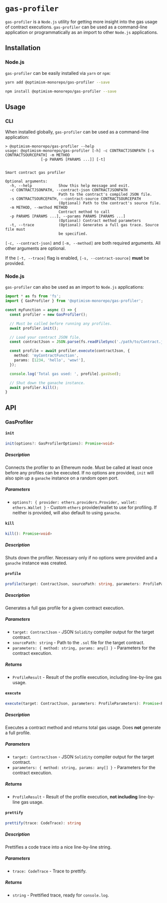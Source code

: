 # `gas-profiler`

`gas-profiler` is a `Node.js` utility for getting more insight into the gas usage of contract executions.
`gas-profiler` can be used as a command-line application or programmatically as an import to other `Node.js` applications.

## Installation

### Node.js

`gas-profiler` can be easily installed via `yarn` or `npm`:

```sh
yarn add @optimism-monorepo/gas-profiler --save
```

```sh
npm install @optimism-monorepo/gas-profiler --save
```

## Usage

### CLI

When installed globally, `gas-profiler` can be used as a command-line application:

```
> @optimism-monorepo/gas-profiler --help
usage: @optimism-monorepo/gas-profiler [-h] -c CONTRACTJSONPATH [-s CONTRACTSOURCEPATH] -m METHOD
                [-p PARAMS [PARAMS ...]] [-t]


Smart contract gas profiler

Optional arguments:
  -h, --help            Show this help message and exit.
  -c CONTRACTJSONPATH, --contract-json CONTRACTJSONPATH
                        Path to the contract's compiled JSON file.        
  -s CONTRACTSOURCEPATH, --contract-source CONTRACTSOURCEPATH
                        (Optional) Path to the contract's source file.    
  -m METHOD, --method METHOD
                        Contract method to call
  -p PARAMS [PARAMS ...], --params PARAMS [PARAMS ...]
                        (Optional) Contract method parameters
  -t, --trace           (Optional) Generates a full gas trace. Source file must
                        be specified.
```

`[-c, --contract-json]` and `[-m, --method]` are both required arguments. All other arguments are optional.

If the `[-t, --trace]` flag is enabled, `[-s, --contract-source]` **must** be provided.

### Node.js

`gas-profiler` can also be used as an import to `Node.js` applications:

```ts
import * as fs from 'fs';
import { GasProfiler } from '@optimism-monorepo/gas-profiler';

const myFunction = async () => {
  const profiler = new GasProfiler();

  // Must be called before running any profiles.
  await profiler.init();

  // Load your contract JSON file.
  const contractJson = JSON.parse(fs.readFileSync('./path/to/Contract.json', 'utf8'));

  const profile = await profiler.execute(contractJson, {
    method: 'myContractFunction',
    params: [1234, 'hello', 'wow!'],
  });

  console.log('Total gas used: ', profile].gasUsed);

  // Shut down the ganache instance.
  await profiler.kill();
}
```

## API

### GasProfiler

#### `init`
```ts
init(options?: GasProfilerOptions): Promise<void>
```

##### Description
Connects the profiler to an Ethereum node. Must be called at least once before any profiles can be executed. If no options are provided, `init` will also spin up a `ganache` instance on a random open port.

##### Parameters
* `options?: { provider: ethers.providers.Provider, wallet: ethers.Wallet }` - Custom `ethers` provider/wallet to use for profiling. If neither is provided, will also default to using `ganache`.

#### `kill`
```ts
kill(): Promise<void>
```

##### Description
Shuts down the profiler. Necessary only if no options were provided and a `ganache` instance was created.

#### `profile`
```ts
profile(target: ContractJson, sourcePath: string, parameters: ProfileParameters): Promise<ProfileResult>
```

##### Description
Generates a full gas profile for a given contract execution.

##### Parameters
* `target: ContractJson` - JSON `Solidity` compiler output for the target contract.
* `sourcePath: string` - Path to the `.sol` file for the target contract.
* `parameters: { method: string, params: any[] }` - Parameters for the contract execution.

##### Returns
* `ProfileResult` - Result of the profile execution, including line-by-line gas usage.

#### `execute`
```ts
execute(target: ContractJson, parameters: ProfileParameters): Promise<ProfileResult>
```

##### Description
Executes a contract method and returns total gas usage. Does **not** generate a full profile.

##### Parameters
* `target: ContractJson` - JSON `Solidity` compiler output for the target contract.
* `parameters: { method: string, params: any[] }` - Parameters for the contract execution.

##### Returns
* `ProfileResult` - Result of the profile execution, **not including** line-by-line gas usage.

#### `prettify`
```ts
prettify(trace: CodeTrace): string
```

##### Description
Prettifies a code trace into a nice line-by-line string.

##### Parameters
* `trace: CodeTrace` - Trace to prettify.

##### Returns
* `string` - Prettified trace, ready for `console.log`.